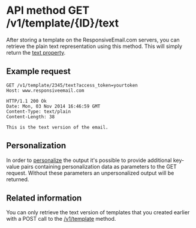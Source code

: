 # API method GET /v1/template/{ID}/text

After storing a template on the ResponsiveEmail.com servers, you can retrieve 
the plain text representation using this method. This will simply return the 
[text property](copernica-docs:ResponsiveEmail/json/property-text).

## Example request

```http
GET /v1/template/2345/text?access_token=yourtoken
Host: www.responsiveemail.com

HTTP/1.1 200 Ok
Date: Mon, 03 Nov 2014 16:46:59 GMT
Content-Type: text/plain
Content-Length: 38

This is the text version of the email.
```

## Personalization

In order to [personalize](copernica-docs:ResponsiveEmail/personalization) the output it's possible to
provide additional key-value pairs containing personalization data as parameters to the GET request.
Without these parameters an unpersonalized output will be returned.

## Related information

You can only retrieve the text version of templates that you created earlier 
with a POST call to the [/v1/template](copernica-docs:ResponsiveEmail/api/post-template) method.
